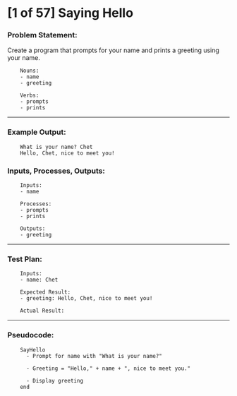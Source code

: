 # [1 of 57] Saying Hello

### Problem Statement:
Create a program that prompts for your name and prints a greeting using your name.

        Nouns:
        - name
        - greeting

        Verbs:
        - prompts
        - prints

---
### Example Output:
        What is your name? Chet
        Hello, Chet, nice to meet you!

### Inputs, Processes, Outputs:
        Inputs:
        - name

        Processes:
        - prompts
        - prints

        Outputs:
        - greeting

---
### Test Plan:

        Inputs:
        - name: Chet

        Expected Result:
        - greeting: Hello, Chet, nice to meet you!

        Actual Result:

---
### Pseudocode:
        SayHello
          - Prompt for name with "What is your name?"
          
          - Greeting = "Hello," + name + ", nice to meet you."
          
          - Display greeting
        end
